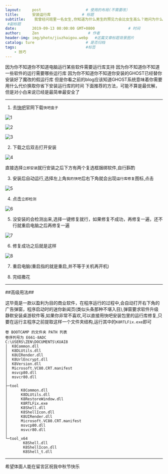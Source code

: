 ```yaml
---
layout:     post                    # 使用的布局(不需要改）
title:      安装运行库              # 标题
subtitle:    我曾经问班里一名女生,你知道为什么男生的预见力会比女生高么？她问为什么.我说,举个例子,我知道10年后我的孩子姓黄,你知道你10年后孩子姓什么吗？她幽幽地说：也姓黄...在班里同学的欢呼声中我明白了她的意思,再回头看她,是那满脸的温柔,像一朵娇羞的花,时光转逝,3年后她成了我后妈
 #副标题
date:       2019-09-13 00:00:00 GMT+0800               # 时间
author:     Zen                      # 作者
header-img: img/photo/jiuzhaigou.webp   #这篇文章标题背景图片
catalog: ture                       # 是否归档
tags:                               #标签
    - 技巧
---
```

因为你不知道你不知道电脑运行某些软件需要运行库支持
因为你不知道你不知道一些软件的运行需要哪些运行库
因为你不知道你不知道你安装的GHOST已经替你安装好了魔改的假运行库
但是你看之前的blog应该知道GHOST系统意味着你需要用什么代价换取你省下安装运行库的时间
下面推荐的方法，可能不算是最优解，但是对小白来说已经是最简单最安全了

----

1. 去[快吧](http://www.kuai8.com/)官网下载`快吧盒子`

![1](https://raw.githubusercontent.com/zhangyiming748/zhangyiming748.github.io/master/img/kuai8/1.png)

![2](https://raw.githubusercontent.com/zhangyiming748/zhangyiming748.github.io/master/img/kuai8/2.png)

![3](https://raw.githubusercontent.com/zhangyiming748/zhangyiming748.github.io/master/img/kuai8/3.png)

2. 下载之后双击打开安装

![4](https://raw.githubusercontent.com/zhangyiming748/zhangyiming748.github.io/master/img/kuai8/4.png)

直接选择`立即安装`就行安装之后下方有两个复选框捆绑软件,自行斟酌

3. 安装后自动运行,选择左上角`我的快吧`后右下角就会出现`运行库修复`图标,点击

![5](https://raw.githubusercontent.com/zhangyiming748/zhangyiming748.github.io/master/img/kuai8/5.png)

4. 点击`立即检测`

![6](https://raw.githubusercontent.com/zhangyiming748/zhangyiming748.github.io/master/img/kuai8/6.png)

5. 没安装的会检测出来,选择一键修复就行，如果修复不成功，再修复一遍，还不行就重启电脑之后再修复一遍

![7](https://raw.githubusercontent.com/zhangyiming748/zhangyiming748.github.io/master/img/kuai8/7.png)

6. 修复成功之后就是这样

![8](https://raw.githubusercontent.com/zhangyiming748/zhangyiming748.github.io/master/img/kuai8/8.png)

7. 重启电脑(重启指的就是重启,并不等于关机再开机)

8. 完结撒花


----

##高级用法##

这毕竟是一款以盈利为目的商业软件，在程序运行的过程中,会自动打开右下角的广告弹窗，程序启动时的迷你新闻页(类似头条那种不堪入目),弹窗要求软件升级静默安装桌游软件等,如果你非常不喜欢,可以直接用快吧安装包里的运行库修复,只要在运行主程序之前提取这样一个文件夹结构,运行其中的`K8RTLFix.exe`即可

```
卷 BOOTCAMP 的文件夹 PATH 列表
卷序列号为 E661-8ADC
C:\USERS\ZEN\DOCUMENTS\KUAI8
│  K8Common.dll
│  K8DLUtils.dll
│  K8UIRender.dll
│  K8UrlEncrypt.dll
│  K8Version.dll
│  Microsoft.VC80.CRT.manifest
│  msvcp80.dll
│  msvcr80.dll
│  
├─tool
│      K8Common.dll
│      K8DLUtils.dll
│      K8RestoreWindow.dll
│      K8RTLFix.exe
│      K8Shell.dll
│      K8ShellIcon.dll
│      K8UIRender.dll
│      Microsoft.VC80.CRT.manifest
│      msvcp80.dll
│      msvcr80.dll
│      
└─tool_x64
        K8Shell.dll
        K8ShellIcon.dll
        K8Shell_t.dll
```
----
希望体面人能在留言区祝我中秋节快乐
